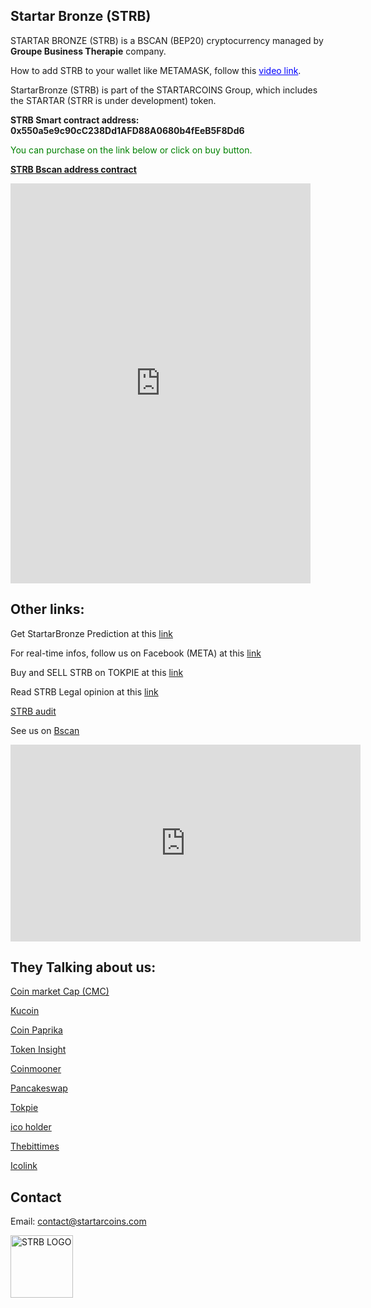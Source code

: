 ## Startar Bronze (STRB)

<div id="google_translate_element"></div>
   <script type="text/javascript">
     function googleTranslateElementInit() {
       new google.translate.TranslateElement({pageLanguage: 'en', includedLanguages: 'fr'}, 'google_translate_element');
     }
   </script>
   <script type="text/javascript" src="//translate.google.com/translate_a/element.js?cb=googleTranslateElementInit"></script>
   
STARTAR BRONZE (STRB) is a BSCAN (BEP20) cryptocurrency managed by **Groupe Business Therapie** company.

How to add STRB to your wallet like METAMASK, follow this <a href="https://www.youtube.com/watch?v=LMwK0KNMLu8" style="color:blue;">video link</a>.

StartarBronze (STRB) is part of the STARTARCOINS Group, which includes the STARTAR (STRR is under development) token.

**STRB Smart contract address: 0x550a5e9c90cC238Dd1AFD88A0680b4fEeB5F8Dd6**

<!DOCTYPE html>
<html lang="en">
<head>
    <meta charset="UTF-8">
    <meta name="viewport" content="width=device-width, initial-scale=1.0">
    <title>Trading Chart</title>
    <script src="https://cdn.jsdelivr.net/npm/chart.js"></script>
</head>
<body>

<canvas id="tradingChart" width="400" height="200"></canvas>

<script>
    async function fetchTradingData() {
        try {
            const response = await fetch('https://tokpie.com/api_ticker/?market=STRB@USDT');
            const data = await response.json();
            const result = data.result;

            const ctx = document.getElementById('tradingChart').getContext('2d');
            new Chart(ctx, {
                type: 'line',
                data: {
                    labels: ['Updated', 'High 24hr', 'Low 24hr', 'Last'],
                    datasets: [{
                        label: 'STRB@USDT',
                        data: [parseFloat(result.last), parseFloat(result.high24hr), parseFloat(result.low24hr), parseFloat(result.last)],
                        borderColor: 'rgba(75, 192, 192, 1)',
                        borderWidth: 1
                    }]
                },
                options: {
                    scales: {
                        y: {
                            beginAtZero: true
                        }
                    }
                }
            });
        } catch (error) {
            console.error('Erreur lors de la récupération des données :', error);
        }
    }

    fetchTradingData();
</script>

</body>
</html>

<span style="color:green;">You can purchase on the link below or click on buy button.</span>

**[STRB Bscan address contract](https://bscscan.com/address/0x550a5e9c90cc238dd1afd88a0680b4feeb5f8dd6?fbclid=IwY2xjawGmxplleHRuA2FlbQIxMAABHXu5c00aJtvXVvVeojSaIQXe94oS_SgddBcbX8nXIYdxm_jE0Z4DxI5dkQ_aem_BYErkMcAFpR3t9yj4HP1Ug#readContract)**

<iframe width=480 height="640" frameBorder="0" scrolling="no" src="https://coinbrain.com/embed/trade?theme=light&padding=16&chainId=56&inputAddress=0xEeeeeEeeeEeEeeEeEeEeeEEEeeeeEeeeeeeeEEeE&outputAddress=0x550a5e9c90cC238Dd1AFD88A0680b4fEeB5F8Dd6"></iframe>

## Other links:

Get StartarBronze Prediction at this [link](https://coincodex.com/crypto/startar-bronze/price-prediction/?fbclid=IwY2xjawGmwrpleHRuA2FlbQIxMQABHXgyFwN3tl0COq_jOXieyPQW0f8ihKsez3O08KKKy9M7dSsoy7_Qk9uc_Q_aem_eQWwS1eYJJ6BcmdmqBBjMA)

For real-time infos, follow us on Facebook (META) at this [link](https://www.facebook.com/startarcoins/)

Buy and SELL STRB on TOKPIE at this [link](https://tokpie.com/dashboard/make_request/strb-usdt/)

Read STRB Legal opinion at this [link](https://drive.google.com/file/d/1_zCA8Il_autHQbo-YBbsby2Yruqluvip/view?usp=sharing)

[STRB audit](https://www.dropbox.com/scl/fi/0vac3w2efxqcnd3qhfpju/startarbronzeaudit.pdf?e=1&fbclid=IwY2xjawGmxVhleHRuA2FlbQIxMAABHQyo3x6JASoHla3vGUm1B3q-TCTOUVGTDHJCt6SJkS7UV-RBAZ-lpfFzdw_aem_oBDjyM-u8f2w9qW2DPuMVA&rlkey=jjl59kvp1jru50zm0fulfpv4t&st=ybnvdp7e&dl=0)

See us on [Bscan](https://bscscan.com/token/0x550a5e9c90cc238dd1afd88a0680b4feeb5f8dd6?fbclid=IwY2xjawGmxOpleHRuA2FlbQIxMAABHXu5c00aJtvXVvVeojSaIQXe94oS_SgddBcbX8nXIYdxm_jE0Z4DxI5dkQ_aem_BYErkMcAFpR3t9yj4HP1Ug)

<iframe width="560" height="315" src="https://www.youtube.com/embed/oHG08ZayA34?autoplay=1&loop=1&playlist=oHG08ZayA34" frameborder="0" allow="autoplay; encrypted-media" allowfullscreen></iframe>

## They Talking about us:

[Coin market Cap (CMC)](https://coinmarketcap.com/dexscan/bsc/0xec84acc430f9628d8993644880fe2b828fc196fd/?fbclid=IwY2xjawGmwyxleHRuA2FlbQIxMAABHfY-JRmYwFUQu4hbGd9gWNUAWrjyMFPvw9EpBW8hzOP9kaJw1gmI4YfQ2A_aem_ttmhOqi_CNjDAz7rsLk5Ng)

[Kucoin](https://www.kucoin.com/fr/price/STRB?fbclid=IwY2xjawGmwypleHRuA2FlbQIxMAABHVjk6Zw4cJeGCxwY2FMPJ8Uunf8qfGbajiwldQRlL4cFo9lFwCTRMxUvjg_aem_H2Up2aEg9wz2AxqqOtUNiA)

[Coin Paprika](https://coinpaprika.com/de/coin/strb-startar-bronze/?fbclid=IwY2xjawGmwyhleHRuA2FlbQIxMAABHfY-JRmYwFUQu4hbGd9gWNUAWrjyMFPvw9EpBW8hzOP9kaJw1gmI4YfQ2A_aem_ttmhOqi_CNjDAz7rsLk5Ng)

[Token Insight](https://tokeninsight.com/en/coins/startarbronze/overview?fbclid=IwY2xjawGmxD1leHRuA2FlbQIxMAABHXu5c00aJtvXVvVeojSaIQXe94oS_SgddBcbX8nXIYdxm_jE0Z4DxI5dkQ_aem_BYErkMcAFpR3t9yj4HP1Ug)

[Coinmooner](https://coinmooner.com/coin/startarbronze-strb?fbclid=IwY2xjawGmxFNleHRuA2FlbQIxMAABHXu5c00aJtvXVvVeojSaIQXe94oS_SgddBcbX8nXIYdxm_jE0Z4DxI5dkQ_aem_BYErkMcAFpR3t9yj4HP1Ug)

[Pancakeswap](https://pancakeswap.finance/info/token/0x550a5e9c90cc238dd1afd88a0680b4feeb5f8dd6?fbclid=IwY2xjawGmxPFleHRuA2FlbQIxMAABHXu5c00aJtvXVvVeojSaIQXe94oS_SgddBcbX8nXIYdxm_jE0Z4DxI5dkQ_aem_BYErkMcAFpR3t9yj4HP1Ug)

[Tokpie](https://tokpie.io/blog/startar-bronze/?fbclid=IwY2xjawGmxS9leHRuA2FlbQIxMAABHQyo3x6JASoHla3vGUm1B3q-TCTOUVGTDHJCt6SJkS7UV-RBAZ-lpfFzdw_aem_oBDjyM-u8f2w9qW2DPuMVA#How_to_buy_STRB_with_Bank_Card_or_Apple_Pay)

[ico holder](https://icoholder.com/en/startarcoins-1015058?fbclid=IwY2xjawGmxURleHRuA2FlbQIxMAABHYsQU6p9cU7lGZXTP0km50nLdhI9_34DSgrGCdfExLxQ7RoB95wI1D1k5g_aem_PRKy3LcHli0JQTMCLtH8Rw)

[Thebittimes](https://thebittimes.com/token-STRB-BSC-0x550a5e9c90cc238dd1afd88a0680b4feeb5f8dd6.html?fbclid=IwY2xjawGmxYtleHRuA2FlbQIxMAABHVjk6Zw4cJeGCxwY2FMPJ8Uunf8qfGbajiwldQRlL4cFo9lFwCTRMxUvjg_aem_H2Up2aEg9wz2AxqqOtUNiA)

[Icolink](https://icolink.com/ico-startar-bronze.html?fbclid=IwY2xjawGmxYJleHRuA2FlbQIxMAABHYru5aKHwFYZddYZdG63B2p2Oz3vj5LF0NyMSy3y3Y7kIhZogCLjFIzgDQ_aem_uPf-lUV9grAtPLAw7mxu4Q)

## Contact
Email: contact@startarcoins.com 

<img src="https://github.com/user-attachments/assets/73dc2665-0f6c-404b-b555-3c4d827f23ce" alt="STRB LOGO" height="100" width="100">
